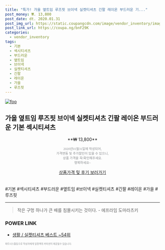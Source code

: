 ```yaml
--- 
title: "특가! 가을 옆트임 루즈핏 브이넥 실켓티셔츠 긴팔 레이온 부드러운 기..." 
post_money: ₩. 13,800 
post_date: dt. 2020.01.31 
post_img_url: https://static.coupangcdn.com/image/vendor_inventory/images/2019/03/17/23/7/beb7bb87-21bc-454e-97ab-e799896e968b.jpg 
post_link_url: https://coupa.ng/bnF29K 
categories: 
  - vendor_inventory 
tags: 
  - 기본 
  - 섹시티셔츠 
  - 부드러운 
  - 옆트임 
  - 브이넥 
  - 실켓티셔츠 
  - 긴팔 
  - 레이온 
  - 가을 
  - 루즈핏 
--- 
```

[![foo](https://static.coupangcdn.com/image/vendor_inventory/images/2019/03/17/23/7/beb7bb87-21bc-454e-97ab-e799896e968b.jpg)](https://coupa.ng/bnF29K) 

## 가을 옆트임 루즈핏 브이넥 실켓티셔츠 긴팔 레이온 부드러운 기본 섹시티셔츠 
<p style="text-align: center;">**₩ 13,800**</p> 
<p style="text-align: center;"><span style="color: #898c8f; font-family: Georgia,Times,serif; font-size: 0.75em;">2020년01월31일에 작성되어, <br>가격변동 및 추가할인이 있을 수 있으니,<br> 상품 가격을 꼭!확인해주세요.<br>행복하세요~</span> 
</p>	 
<div markdown="0" style="text-align: center;"><a href="https://coupa.ng/bnF29K" class="btn btn--success">상품가격 및 후기 보러가기</a></div> 
<br><br> 
  #기본 #섹시티셔츠 #부드러운 #옆트임 #브이넥 #실켓티셔츠 #긴팔 #레이온 #가을 #루즈핏 
<hr> 

> 작은 구멍 하나가 큰 배를 침몰시키는 것이다. - 에프라임 도마라츠키 


### POWER LINK

* <a href="https://blog.naver.com/santokki14/221790846209" target="_blank">생활 / 실켓티셔츠 베스트 ~54위</a>

<span style="color: #898c8f; font-family: Georgia,Times,serif; font-size: 0.55em;">파트너스활동으로 작성자에게 일정액의 커미션이 제공될수 있습니다.</span> 
